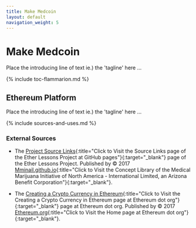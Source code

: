 ```yaml
---
title: Make Medcoin
layout: default
navigation_weight: 5
---
```

# Make Medcoin

Place the introducing line of text ie.) the 'tagline' here ...

{% include toc-flammarion.md %}

## Ethereum Platform

Place the introducing line of text ie.) the 'tagline' here ...

{% include sources-and-uses.md %}

### External Sources

- The [Project Source Links](https://mminail.github.io/Ether/Source-Ether-Links.htm){:title="Click to Visit the Source Links page of the Ether Lessons Project at GitHub pages"}{:target="_blank"} page of the Ether Lessons Project. Published by © 2017 [Mminail.github.io](https://mminail.github.io/){:title="Click to Visit the Concept Library of the Medical Marijuana Initiative of North America - International Limited, an Arizona Benefit Corporation"}{:target="_blank"}.

- The [Creating a Crypto Currency in Ethereum](https://www.ethereum.org/token){:title="Click to Visit the Creating a Crypto Currency in Ethereum page at Ethereum dot org"}{:target="_blank"} page at Ethereum dot org. Published by © 2017 [Ethereum.org](https://www.ethereum.org){:title="Click to Visit the Home page at Ethereum dot org"}{:target="_blank"}.